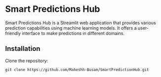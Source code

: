 # Smart Predictions Hub

Smart Predictions Hub is a Streamlit web application that provides various prediction capabilities using machine learning models. It offers a user-friendly interface to make predictions in different domains.

## Installation

Clone the repository:

` git clone https://github.com/Maheshh-Busam/SmartPredictionHub.git `
